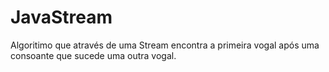 # JavaStream
Algoritimo que através de uma Stream encontra a primeira vogal após uma consoante que sucede uma outra vogal.
